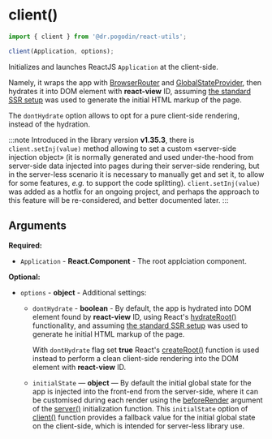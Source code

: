 # client()
```jsx
import { client } from '@dr.pogodin/react-utils';

client(Application, options);
```
Initializes and launches ReactJS `Application` at the client-side.

Namely, it wraps the app with [BrowserRouter] and [GlobalStateProvider],
then hydrates it into DOM element with **react-view** ID, assuming
[the standard SSR setup][server()] was used to generate the initial HTML markup of the page.

The `dontHydrate` option allows to opt for a pure client-side rendering, instead
of the hydration.

:::note
Introduced in the library version **v1.35.3**, there is `client.setInj(value)`
method allowing to set a custom &laquo;server-side injection object&raquo;
(it is normally generated and used under-the-hood from server-side data injected
into pages during their server-side rendering, but in the server-less scenario
it is necessary to manually get and set it, to allow for some features,
_e.g._ to support the code splitting). `client.setInj(value)` was added as
a hotfix for an ongoing project, and perhaps the approach to this feature
will be re-considered, and better documented later.
:::

## Arguments
**Required:**
- `Application` - **React.Component** - The root applciation component.

**Optional:**
- `options` - **object** - Additional settings:
  - `dontHydrate` - **boolean** - By default, the app is hydrated into DOM
    element found by **react-view** ID, using React's [hydrateRoot()] functionality,
    and  assuming [the standard SSR setup][server()] was used to generate 
    he initial HTML markup of the page.

    With `dontHydrate` flag set **true** React's [createRoot()] function is used
    instead to perform a clean client-side rendering into the DOM element with
    **react-view** ID.

  - `initialState` &mdash; **object** &mdash; By default the initial global
    state for the app is injected into the front-end from the server-side,
    where it can be customised during each render using the [beforeRender]
    argument of the [server()] initialization function. This `initialState`
    option of [client()] function provides a fallback value for the initial
    global state on the client-side, which is intended for server-less library
    use.

<!-- links -->
[beforeRender]: /docs/api/functions/server#arguments-beforerender
[client()]: #
[BrowserRouter]: https://reactrouter.com/docs/en/v6/api#browserrouter
[GlobalStateProvider]: https://dr.pogodin.studio/docs/react-global-state/docs/api/components/globalstateprovider
[server()]: /docs/api/functions/server
[createRoot()]: https://reactjs.org/docs/react-dom-client.html#createroot
[hydrateRoot()]: https://reactjs.org/docs/react-dom-client.html#hydrateroot